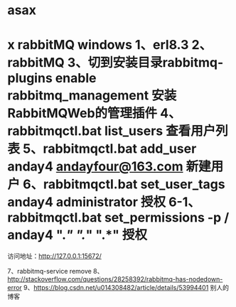 # asax
x
rabbitMQ windows
1、erl8.3
2、rabbitMQ
3、切到安装目录rabbitmq-plugins enable rabbitmq_management 安装 RabbitMQWeb的管理插件
4、rabbitmqctl.bat list_users 查看用户列表
5、rabbitmqctl.bat add_user anday4 andayfour@163.com 新建用户
6、rabbitmqctl.bat set_user_tags anday4 administrator 授权
6-1、rabbitmqctl.bat set_permissions -p / anday4 ".*" ".*" ".*" 授权
=======
访问地址：http://127.0.0.1:15672/

7、rabbitmq-service remove
8、http://stackoverflow.com/questions/28258392/rabbitmq-has-nodedown-error
9、https://blog.csdn.net/u014308482/article/details/53994401 别人的博客
